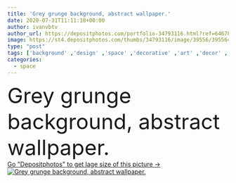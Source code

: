 ```yaml
---
title: 'Grey grunge background, abstract wallpaper.'
date: 2020-07-31T11:11:18+00:00
author: ivanvbtv
author_url: https://depositphotos.com/portfolio-34793116.html?ref=64678756
image: https://st4.depositphotos.com/thumbs/34793116/image/39556/395564686/api_thumb_450.jpg?forcejpeg=true
type: "post"
tags: ['background' ,'design' ,'space' ,'decorative' ,'art' ,'decor' ,'abstract' ,'texture' ,'vintage' ,'backdrop' ,'creative' ,'wall' ,'grey' ,'aged' ,'wallpaper' ,'material' ,'textured' ,'template' ,'surface' ,'print' ,'concrete' ,'details' ,'effects' ,'copy space' ,'abstract background' ,'grey grunge background' ]
categories: 
  - space
---
```

<div aling="center">
            <font size="60"> Grey grunge background, abstract wallpaper.</font>   
</div>
<div>
    <a href='https://st4.depositphotos.com/thumbs/34793116/image/39556/395564686/api_thumb_450.jpg?forcejpeg=true?ref=64678756' target=_blank > Go "Depositphotos" to get lage size of this picture ->
        <img href='https://st4.depositphotos.com/thumbs/34793116/image/39556/395564686/api_thumb_450.jpg?forcejpeg=true?ref=64678756' src='https://st4.depositphotos.com/34793116/39556/i/950/depositphotos_395564686-stock-photo-grey-grunge-background-abstract-wallpaper.jpg?forcejpeg=true' alt='Grey grunge background, abstract wallpaper.' >
    </a>
</div>
